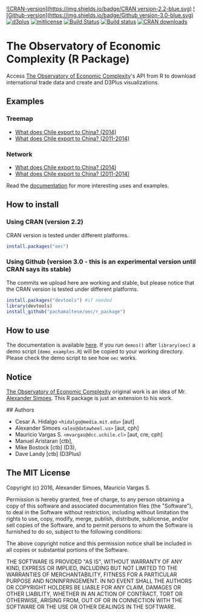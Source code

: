 [![CRAN-version](https://img.shields.io/badge/CRAN version-2.2-blue.svg)](https://cran.r-project.org/web/packages/oec/)
[![Github-version](https://img.shields.io/badge/Github version-3.0-blue.svg)](https://github.com/pachamaltese/oec) [![d3plus](https://img.shields.io/badge/D3plus-1.9.8-green.svg)](https://github.com/alexandersimoes/d3plus) [![mitlicense](https://img.shields.io/badge/License-MIT-green.svg)](https://opensource.org/licenses/MIT)
[![Build Status](https://travis-ci.org/pachamaltese/oec.svg?branch=master)](https://travis-ci.org/pachamaltese/oec)
[![Build status](https://ci.appveyor.com/api/projects/status/5xvlffxy8ro4wc34?svg=true)](https://ci.appveyor.com/project/pachamaltese/oec)
[![CRAN downloads](http://cranlogs.r-pkg.org/badges/oec)](http://cran.rstudio.com/web/packages/oec/index.html)

# The Observatory of Economic Complexity (R Package)

Access [The Observatory of Economic Complexity](http://atlas.media.mit.edu/en/)'s API from R to download international trade data and create and D3Plus visualizations.

## Examples

### Treemap

  * [What does Chile export to China? (2014)](http://pacha.hk/oec/chl_chn_2014_4char_hs92_treemap_exports.html)
  * [What does Chile export to China? (2011-2014)](http://pacha.hk/oec/chl_chn_2011_2014_1_4char_hs92_treemap_exports.html)

### Network

  * [What does Chile export to China? (2014)](http://pacha.hk/oec/chl_chn_2014_4char_hs92_network_exports.html)
  * [What does Chile export to China? (2011-2014)](http://pacha.hk/oec/chl_chn_2011_2014_1_4char_hs92_network_exports.html)

Read the [documentation](http://pacha.hk/oec/oec.pdf) for more interesting uses and examples.

## How to install

### Using CRAN (version 2.2)

CRAN version is tested under different platforms.

```r
install.packages("oec")
```

### Using Github (version 3.0 - this is an experimental version until CRAN says its stable)

The commits we upload here are working and stable, but please notice that the CRAN version is tested under different platforms.

```r
install.packages("devtools") #if needed
library(devtools)
install_github("pachamaltese/oec/r_package")
```

## How to use

The documentation is available [here](http://pacha.hk/oec/oec.pdf). If you run `demos()` after `library(oec)` a demo script (`demo_examples.R`) will be copied to your working directory. Please check the demo script to see how `oec` works.

## Notice

[The Observatory of Economic Complexity](http://atlas.media.mit.edu/en/) original work is an idea of Mr. [Alexander Simoes](https://github.com/alexandersimoes/oec). This R package is just an extension to his work.

## Authors

* Cesar A. Hidalgo `<hidalgo@media.mit.edu>` [aut]
* Alexander Simoes `<alex@datawheel.us>` [aut, cph]
* Mauricio Vargas S. `<mvargas@dcc.uchile.cl>` [aut, cre, cph]
* Manuel Aristaran [ctb],
* Mike Bostock [ctb] (D3),
* Dave Landy [ctb] (D3Plus)

## The MIT License

Copyright (c) 2016, Alexander Simoes, Mauricio Vargas S.

Permission is hereby granted, free of charge, to any person obtaining
a copy of this software and associated documentation files (the
"Software"), to deal in the Software without restriction, including
without limitation the rights to use, copy, modify, merge, publish,
distribute, sublicense, and/or sell copies of the Software, and to
permit persons to whom the Software is furnished to do so, subject to
the following conditions:

The above copyright notice and this permission notice shall be
included in all copies or substantial portions of the Software.

THE SOFTWARE IS PROVIDED "AS IS", WITHOUT WARRANTY OF ANY KIND,
EXPRESS OR IMPLIED, INCLUDING BUT NOT LIMITED TO THE WARRANTIES OF
MERCHANTABILITY, FITNESS FOR A PARTICULAR PURPOSE AND
NONINFRINGEMENT. IN NO EVENT SHALL THE AUTHORS OR COPYRIGHT HOLDERS BE
LIABLE FOR ANY CLAIM, DAMAGES OR OTHER LIABILITY, WHETHER IN AN ACTION
OF CONTRACT, TORT OR OTHERWISE, ARISING FROM, OUT OF OR IN CONNECTION
WITH THE SOFTWARE OR THE USE OR OTHER DEALINGS IN THE SOFTWARE.
